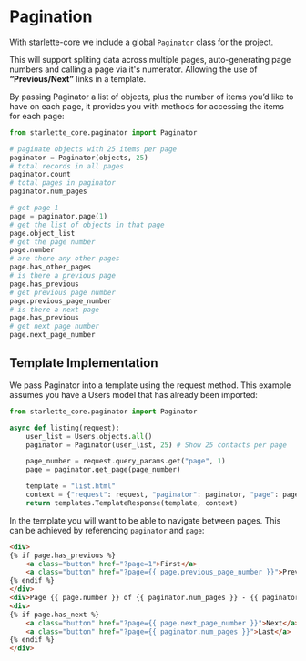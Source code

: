 # Pagination

With starlette-core we include a global `Paginator` class for the project.

This will support spliting data across multiple pages, auto-generating page numbers and calling a page via it's numerator. Allowing the use of **“Previous/Next”** links in a template.

By passing Paginator a list of objects, plus the number of items you’d like to have on each page, it provides you with methods for accessing the items for each page:

```python
from starlette_core.paginator import Paginator

# paginate objects with 25 items per page
paginator = Paginator(objects, 25)
# total records in all pages
paginator.count
# total pages in paginator
paginator.num_pages

# get page 1
page = paginator.page(1)
# get the list of objects in that page
page.object_list
# get the page number
page.number
# are there any other pages
page.has_other_pages
# is there a previous page
page.has_previous
# get previous page number
page.previous_page_number
# is there a next page
page.has_previous
# get next page number
page.next_page_number
```

## Template Implementation

We pass Paginator into a template using the request method. This example assumes you have a Users model that has already been imported:


```Python
from starlette_core.paginator import Paginator

async def listing(request):
    user_list = Users.objects.all()
    paginator = Paginator(user_list, 25) # Show 25 contacts per page

    page_number = request.query_params.get("page", 1)
    page = paginator.get_page(page_number)

    template = "list.html"
    context = {"request": request, "paginator": paginator, "page": page}
    return templates.TemplateResponse(template, context)
```

In the template you will want to be able to navigate between pages. This can be achieved by referencing `paginator` and `page`:

```html
<div>
{% if page.has_previous %}
    <a class="button" href="?page=1">First</a>
    <a class="button" href="?page={{ page.previous_page_number }}">Previous</a>
{% endif %}
</div>
<div>Page {{ page.number }} of {{ paginator.num_pages }} - {{ paginator.count }} record{% if paginator.count != 1 %}s{% endif %}</div>
<div>
{% if page.has_next %}
    <a class="button" href="?page={{ page.next_page_number }}">Next</a>
    <a class="button" href="?page={{ paginator.num_pages }}">Last</a>
{% endif %}
</div>
```